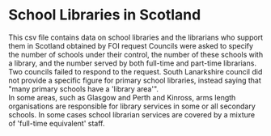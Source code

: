 # School Libraries in Scotland
This csv file contains data on school libraries and the librarians who support them in Scotland obtained by FOI request
Councils were asked to specify the number of schools under their control, the number of these schools with a library, and the number served by both full-time and part-time librarians.												
Two councils failed to respond to the request. South Lanarkshire council did not provide a specific figure for primary school libraries, instead saying that "many primary schools have a 'library area'". 												
In some areas, such as Glasgow and Perth and Kinross, arms length organisations are responsible for library services in some or all secondary schools. In some cases school librarian services are covered by a mixture of 'full-time equivalent' staff.												
